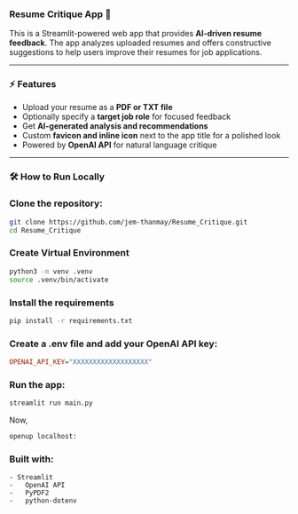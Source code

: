 ### Resume Critique App 📑

This is a Streamlit-powered web app that provides **AI-driven resume feedback**. The app analyzes uploaded resumes and offers constructive suggestions to help users improve their resumes for job applications.

---

### ⚡ Features

- Upload your resume as a **PDF or TXT file**  
- Optionally specify a **target job role** for focused feedback  
- Get **AI-generated analysis and recommendations**  
- Custom **favicon and inline icon** next to the app title for a polished look  
- Powered by **OpenAI API** for natural language critique  

---

### 🛠 How to Run Locally

### Clone the repository:
```bash
git clone https://github.com/jem-thanmay/Resume_Critique.git
cd Resume_Critique
```
### Create Virtual Environment
```bash
python3 -m venv .venv
source .venv/bin/activate
```
### Install the requirements
```bash
pip install -r requirements.txt
```

### Create a .env file and add your OpenAI API key:
```ini
OPENAI_API_KEY="XXXXXXXXXXXXXXXXXXX"
```

### Run the app:
```bash
streamlit run main.py
```

Now,
```bash
openup localhost:
```

### Built with:
	- Streamlit
	-	OpenAI API
	-	PyPDF2
	-	python-dotenv
